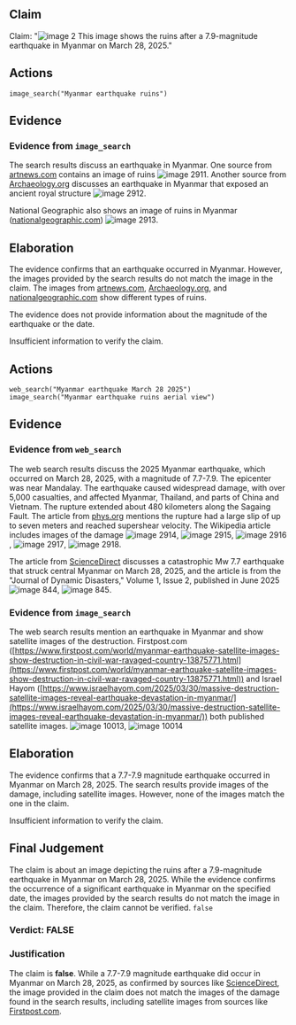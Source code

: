 ## Claim
Claim: "![image 2](media/1.jpg) This image shows the ruins after a 7.9-magnitude earthquake in Myanmar on March 28, 2025."

## Actions
```
image_search("Myanmar earthquake ruins")
```

## Evidence
### Evidence from `image_search`
The search results discuss an earthquake in Myanmar. One source from [artnews.com](https://www.artnews.com/art-news/news/monumental-ruins-emerge-following-massive-myanmar-earthquake-1234738471/) contains an image of ruins ![image 2911](media/2025-08-02_21-05-1754168741-384034.jpg). Another source from [Archaeology.org](https://archaeology.org/news/2025/04/15/earthquake-in-myanmar-exposes-ancient-royal-structure/) discusses an earthquake in Myanmar that exposed an ancient royal structure ![image 2912](media/2025-08-02_21-05-1754168742-585510.jpg).

National Geographic also shows an image of ruins in Myanmar ([nationalgeographic.com](https://www.nationalgeographic.com/history/article/myanmar-earthquake-religious-cultural-sites)) ![image 2913](media/2025-08-02_21-05-1754168744-381480.jpg).


## Elaboration
The evidence confirms that an earthquake occurred in Myanmar. However, the images provided by the search results do not match the image in the claim. The images from [artnews.com](https://www.artnews.com/art-news/news/monumental-ruins-emerge-following-massive-myanmar-earthquake-1234738471/), [Archaeology.org](https://archaeology.org/news/2025/04/15/earthquake-in-myanmar-exposes-ancient-royal-structure/), and [nationalgeographic.com](https://www.nationalgeographic.com/history/article/myanmar-earthquake-religious-cultural-sites) show different types of ruins.

The evidence does not provide information about the magnitude of the earthquake or the date.

Insufficient information to verify the claim.


## Actions
```
web_search("Myanmar earthquake March 28 2025")
image_search("Myanmar earthquake ruins aerial view")
```

## Evidence
### Evidence from `web_search`
The web search results discuss the 2025 Myanmar earthquake, which occurred on March 28, 2025, with a magnitude of 7.7-7.9. The epicenter was near Mandalay. The earthquake caused widespread damage, with over 5,000 casualties, and affected Myanmar, Thailand, and parts of China and Vietnam. The rupture extended about 480 kilometers along the Sagaing Fault. The article from [phys.org](https://phys.org/news/2025-07-myanmar-earthquake-fault-rupture-exceeded.html) mentions the rupture had a large slip of up to seven meters and reached supershear velocity. The Wikipedia article includes images of the damage ![image 2914](media/2025-08-02_21-05-1754168744-791372.jpg), ![image 2915](media/2025-08-02_21-05-1754168745-230086.jpg), ![image 2916](media/2025-08-02_21-05-1754168751-371194.jpg), ![image 2917](media/2025-08-02_21-06-1754168774-769745.jpg), ![image 2918](media/2025-08-02_21-06-1754168775-895147.jpg).

The article from [ScienceDirect](https://www.sciencedirect.com/science/article/pii/S2950576325000017) discusses a catastrophic Mw 7.7 earthquake that struck central Myanmar on March 28, 2025, and the article is from the "Journal of Dynamic Disasters," Volume 1, Issue 2, published in June 2025 ![image 844](media/2025-07-20_09-58-1753005514-093016.jpg), ![image 845](media/2025-07-20_09-58-1753005514-490095.jpg).


### Evidence from `image_search`
The web search results mention an earthquake in Myanmar and show satellite images of the destruction. Firstpost.com ([https://www.firstpost.com/world/myanmar-earthquake-satellite-images-show-destruction-in-civil-war-ravaged-country-13875771.html](https://www.firstpost.com/world/myanmar-earthquake-satellite-images-show-destruction-in-civil-war-ravaged-country-13875771.html)) and Israel Hayom ([https://www.israelhayom.com/2025/03/30/massive-destruction-satellite-images-reveal-earthquake-devastation-in-myanmar/](https://www.israelhayom.com/2025/03/30/massive-destruction-satellite-images-reveal-earthquake-devastation-in-myanmar/)) both published satellite images. ![image 10013](media/2025-08-30_06-55-1756536944-025987.jpg), ![image 10014](media/2025-08-30_06-55-1756536944-526500.jpg)


## Elaboration
The evidence confirms that a 7.7-7.9 magnitude earthquake occurred in Myanmar on March 28, 2025. The search results provide images of the damage, including satellite images. However, none of the images match the one in the claim.

Insufficient information to verify the claim.


## Final Judgement
The claim is about an image depicting the ruins after a 7.9-magnitude earthquake in Myanmar on March 28, 2025. While the evidence confirms the occurrence of a significant earthquake in Myanmar on the specified date, the images provided by the search results do not match the image in the claim. Therefore, the claim cannot be verified. `false`

### Verdict: FALSE

### Justification
The claim is **false**. While a 7.7-7.9 magnitude earthquake did occur in Myanmar on March 28, 2025, as confirmed by sources like [ScienceDirect](https://www.sciencedirect.com/science/article/pii/S2950576325000017), the image provided in the claim does not match the images of the damage found in the search results, including satellite images from sources like [Firstpost.com](https://www.firstpost.com/world/myanmar-earthquake-satellite-images-show-destruction-in-civil-war-ravaged-country-13875771.html).
